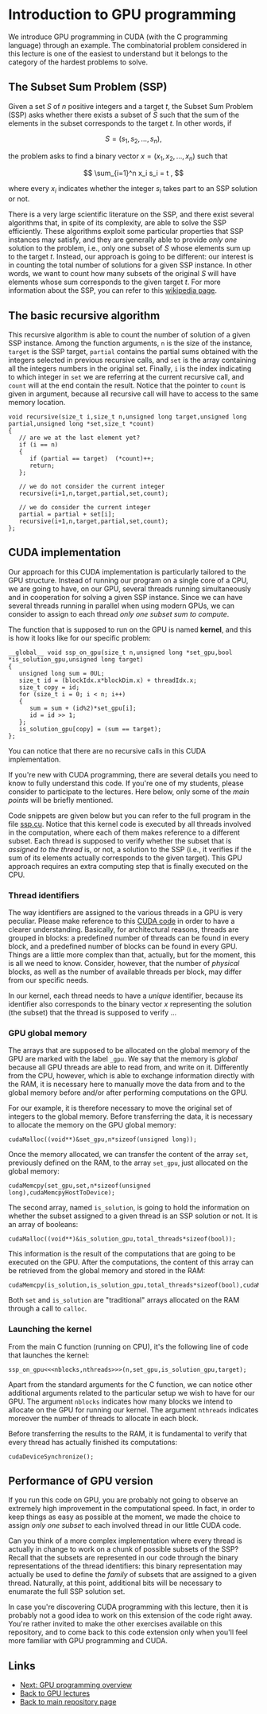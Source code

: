 
# Introduction to GPU programming

We introduce GPU programming in CUDA (with the C programming
language) through an example. The combinatorial problem considered 
in this lecture is one of the easiest to understand but it belongs to 
the category of the hardest problems to solve.

## The Subset Sum Problem (SSP)

Given a set $S$ of $n$ positive integers and a target $t$, the 
Subset Sum Problem (SSP) asks whether there exists a subset of 
$S$ such that the sum of the elements in the subset corresponds 
to the target $t$. In other words, if

$$
S = (s_1,s_2,\dots,s_n) ,
$$

the problem asks to find a binary vector $x = (x_1,x_2,\dots,x_n)$ 
such that

$$
\sum_{i=1}^n x_i s_i = t ,
$$

where every $x_i$ indicates whether the integer $s_i$ takes part to 
an SSP solution or not. 

There is a very large scientific literature on the SSP, and there 
exist several algorithms that, in spite of its complexity, are able 
to solve the SSP efficiently. These algorithms exploit some particular 
properties that SSP instances may satisfy, and they are generally able 
to provide *only one* solution to the problem, i.e., only one subset 
of $S$ whose elements sum up to the target $t$. Instead, our approach 
is going to be different: our interest is in counting the total number 
of solutions for a given SSP instance. In other words, we want to 
count how many subsets of the original $S$ will have elements whose sum 
corresponds to the given target $t$. For more information about the SSP, 
you can refer to this 
[wikipedia page](https://en.wikipedia.org/wiki/Subset_sum_problem).

## The basic recursive algorithm

This recursive algorithm is able to count the number of solution of a given
SSP instance. Among the function arguments, ```n``` is the size of the instance,
```target``` is the SSP target, ```partial``` contains the partial sums obtained
with the integers selected in previous recursive calls, and ```set``` is the array
containing all the integers numbers in the original set. Finally, ```i``` is the
index indicating to which integer in ```set``` we are referring at the current
recursive call, and ```count``` will at the end contain the result. Notice that
the pointer to ```count``` is given in argument, because all recursive call will
have to access to the same memory location.

	void recursive(size_t i,size_t n,unsigned long target,unsigned long partial,unsigned long *set,size_t *count)
	{
	   // are we at the last element yet?
	   if (i == n)
	   {
	      if (partial == target)  (*count)++;
	      return;
	   };

	   // we do not consider the current integer
	   recursive(i+1,n,target,partial,set,count);

	   // we do consider the current integer
	   partial = partial + set[i];
	   recursive(i+1,n,target,partial,set,count);
	};

## CUDA implementation

Our approach for this CUDA implementation is particularly tailored to the 
GPU structure. Instead of running our program on a single core of a CPU, 
we are going to have, on our GPU, several threads running simultaneously 
and in cooperation for solving a given SSP instance. Since we can have
several threads running in parallel when using modern GPUs, we can consider
to assign to each thread *only one subset sum to compute*.

The function that is supposed to run on the GPU is named **kernel**, and 
this is how it looks like for our specific problem:

	__global__ void ssp_on_gpu(size_t n,unsigned long *set_gpu,bool *is_solution_gpu,unsigned long target)
	{
	   unsigned long sum = 0UL;
	   size_t id = (blockIdx.x*blockDim.x) + threadIdx.x;
	   size_t copy = id;
	   for (size_t i = 0; i < n; i++)
	   {
	      sum = sum + (id%2)*set_gpu[i];
	      id = id >> 1;
	   };
	   is_solution_gpu[copy] = (sum == target);
	};

You can notice that there are no recursive calls in this CUDA implementation.

If you're new with CUDA programming, there are several details you 
need to know to fully understand this code. If you're one of my 
students, please consider to participate to the lectures. Here below, 
only some of the *main points* will be briefly mentioned.

Code snippets are given below but you can refer to the full program in 
the file [ssp.cu](./ssp.cu). Notice that this kernel code is executed by 
all threads involved in the computation, where each of them makes reference 
to a different subset. Each thread is supposed to verify whether the 
subset that is *assigned to the thread* is, or not, a solution to the SSP 
(i.e., it verifies if the sum of its elements actually corresponds to the 
given target). This GPU approach requires an extra computing step that is
finally executed on the CPU.

### Thread identifiers

The way identifiers are assigned to the various threads in a GPU
is very peculiar. Please make reference to this [CUDA code](./identifiers.cu)
in order to have a clearer understanding. Basically, for architectural
reasons, threads are grouped in blocks: a predefined number of threads
can be found in every block, and a predefined number of blocks can be
found in every GPU. Things are a little more complex than that, actually,
but for the moment, this is all we need to know. Consider, however, that 
the number of *physical* blocks, as well as the number of available threads 
per block, may differ from our specific needs.

In our kernel, each thread needs to have a *unique* identifier, because 
its identifier also corresponds to the binary vector $x$ representing 
the solution (the subset) that the thread is supposed to verify ...

### GPU global memory

The arrays that are supposed to be allocated on the global memory of 
the GPU are marked with the label ```_gpu```. We say that the memory 
is *global* because all GPU threads are able to read from, and write 
on it. Differently from the CPU, however, which is able to exchange 
information directly with the RAM, it is necessary here to manually 
move the data from and to the global memory before and/or after 
performing computations on the GPU.

For our example, it is therefore necessary to move the original set 
of integers to the global memory. Before transferring the data, it is
necessary to allocate the memory on the GPU global memory:

	cudaMalloc((void**)&set_gpu,n*sizeof(unsigned long));

Once the memory allocated, we can transfer the content of the array 
```set```, previously defined on the RAM, to the array ```set_gpu```,
just allocated on the global memory:

	cudaMemcpy(set_gpu,set,n*sizeof(unsigned long),cudaMemcpyHostToDevice);

The second array, named ```is_solution```, is going to hold the information 
on whether the subset assigned to a given thread is an SSP solution or not. 
It is an array of booleans:

	cudaMalloc((void**)&is_solution_gpu,total_threads*sizeof(bool));

This information is the result of the computations that are going to be 
executed on the GPU. After the computations, the content of this array can 
be retrieved from the global memory and stored in the RAM:

	cudaMemcpy(is_solution,is_solution_gpu,total_threads*sizeof(bool),cudaMemcpyDeviceToHost);

Both ```set``` and ```is_solution``` are "traditional" arrays allocated on the 
RAM through a call to ```calloc```.

### Launching the kernel

From the main C function (running on CPU), it's the following line of code 
that launches the kernel:

	ssp_on_gpu<<<nblocks,nthreads>>>(n,set_gpu,is_solution_gpu,target);

Apart from the standard arguments for the C function, we can notice other 
additional arguments related to the particular setup we wish to have for our 
GPU. The argument ```nblocks``` indicates how many blocks we intend to allocate 
on the GPU for running our kernel. The argument ```nthreads``` indicates 
moreover the number of threads to allocate in each block. 

Before transferring the results to the RAM, it is fundamental to verify that 
every thread has actually finished its computations:

	cudaDeviceSynchronize();

## Performance of GPU version

If you run this code on GPU, you are probably not going to observe an 
extremely high improvement in the computational speed. In fact, in order 
to keep things as easy as possible at the moment, we made the choice to 
assign *only one subset* to each involved thread in our little CUDA code.

Can you think of a more complex implementation where every thread is
actually in change to work on a chunk of possible subsets of the SSP?
Recall that the subsets are represented in our code through the binary
representations of the thread identifiers: this binary representation 
may actually be used to define the *family* of subsets that are assigned
to a given thread. Naturally, at this point, additional bits will be 
necessary to enumarate the full SSP solution set.

In case you're discovering CUDA programming with this lecture, then it
is probably not a good idea to work on this extension of the code right away. 
You're rather invited to make the other exercises available on this repository,
and to come back to this code extension only when you'll feel more familiar 
with GPU programming and CUDA.

## Links

* [Next: GPU programming overview](./vectorsum.md)
* [Back to GPU lectures](./README.md)
* [Back to main repository page](../README.md)

